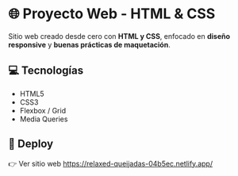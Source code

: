# 🌐 Proyecto Web - HTML & CSS

Sitio web creado desde cero con **HTML y CSS**, enfocado en **diseño responsive** y **buenas prácticas de maquetación**.

## 💻 Tecnologías

- HTML5
- CSS3
- Flexbox / Grid
- Media Queries

## 🚀 Deploy

👉 Ver sitio web https://relaxed-queijadas-04b5ec.netlify.app/

